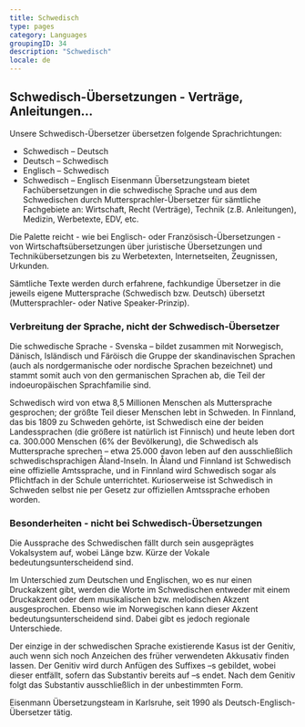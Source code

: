 ```yaml
---
title: Schwedisch
type: pages
category: Languages
groupingID: 34
description: "Schwedisch"
locale: de
---
```


## Schwedisch-Übersetzungen - Verträge, Anleitungen...
Unsere Schwedisch-Übersetzer übersetzen folgende Sprachrichtungen:
- Schwedisch – Deutsch
- Deutsch – Schwedisch
- Englisch – Schwedisch
- Schwedisch – Englisch
Eisenmann Übersetzungsteam bietet Fachübersetzungen in die schwedische Sprache und aus dem Schwedischen durch Muttersprachler-Übersetzer für sämtliche Fachgebiete an: Wirtschaft, Recht (Verträge), Technik (z.B. Anleitungen), Medizin, Werbetexte, EDV, etc.

Die Palette reicht - wie bei Englisch- oder Französisch-Übersetzungen - von Wirtschaftsübersetzungen über juristische Übersetzungen und Technikübersetzungen bis zu Werbetexten, Internetseiten, Zeugnissen, Urkunden.

Sämtliche Texte werden durch erfahrene, fachkundige Übersetzer in die jeweils eigene Muttersprache (Schwedisch bzw. Deutsch) übersetzt (Muttersprachler- oder Native Speaker-Prinzip).

### Verbreitung der Sprache, nicht der Schwedisch-Übersetzer 
Die schwedische Sprache - Svenska – bildet zusammen mit Norwegisch, Dänisch, Isländisch und Färöisch die Gruppe der skandinavischen Sprachen (auch als nordgermanische oder nordische Sprachen bezeichnet) und stammt somit auch von den germanischen Sprachen ab, die Teil der indoeuropäischen Sprachfamilie sind.

Schwedisch wird von etwa 8,5 Millionen Menschen als Muttersprache gesprochen; der größte Teil dieser Menschen lebt in Schweden. In Finnland, das bis 1809 zu Schweden gehörte, ist Schwedisch eine der beiden Landessprachen (die größere ist natürlich ist Finnisch) und heute leben dort ca. 300.000 Menschen (6% der Bevölkerung), die Schwedisch als Muttersprache sprechen – etwa 25.000 davon leben auf den ausschließlich schwedischsprachigen Åland-Inseln. In Åland und Finnland ist Schwedisch eine offizielle Amtssprache, und in Finnland wird Schwedisch sogar als Pflichtfach in der Schule unterrichtet. Kurioserweise ist Schwedisch in Schweden selbst nie per Gesetz zur offiziellen Amtssprache erhoben worden.

### Besonderheiten - nicht bei Schwedisch-Übersetzungen
Die Aussprache des Schwedischen fällt durch sein ausgeprägtes Vokalsystem auf, wobei Länge bzw. Kürze der Vokale bedeutungsunterscheidend sind.

Im Unterschied zum Deutschen und Englischen, wo es nur einen Druckakzent gibt, werden die Worte im Schwedischen entweder mit einem Druckakzent oder dem musikalischen bzw. melodischen Akzent ausgesprochen. Ebenso wie im Norwegischen kann dieser Akzent bedeutungsunterscheidend sind. Dabei gibt es jedoch regionale Unterschiede.

Der einzige in der schwedischen Sprache existierende Kasus ist der Genitiv, auch wenn sich noch Anzeichen des früher verwendeten Akkusativ finden lassen. Der Genitiv wird durch Anfügen des Suffixes –s gebildet, wobei dieser entfällt, sofern das Substantiv bereits auf –s endet. Nach dem Genitiv folgt das Substantiv ausschließlich in der unbestimmten Form.

 

Eisenmann Übersetzungsteam in Karlsruhe, seit 1990 als Deutsch-Englisch-Übersetzer tätig.